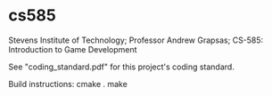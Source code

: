 # cs585
Stevens Institute of Technology; Professor Andrew Grapsas; CS-585: Introduction to Game Development

See "coding_standard.pdf" for this project's coding standard.

Build instructions:
cmake .
make
